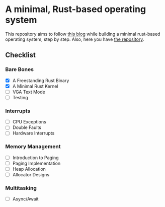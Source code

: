 # A minimal, Rust-based operating system

This repository aims to follow [this blog](https://os.phil-opp.com/) while building a minimal rust-based operating system, step by step.
Also, here you have [the repository](https://github.com/phil-opp/blog_os).

## Checklist

### Bare Bones
- [x] A Freestanding Rust Binary
- [x] A Minimal Rust Kernel
- [ ] VGA Text Mode
- [ ] Testing
  
### Interrupts
- [ ] CPU Exceptions
- [ ] Double Faults
- [ ] Hardware Interrupts

### Memory Management
- [ ] Introduction to Paging
- [ ] Paging Implementation
- [ ] Heap Allocation
- [ ] Allocator Designs

### Multitasking
- [ ] Async/Await